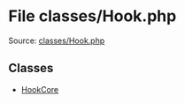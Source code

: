 File classes/Hook.php
=========

Source: [classes/Hook.php](https://github.com/PrestaShop/PrestaShop/blob/1.5.0.5/classes/Hook.php)


Classes
-------

* [HookCore](class.HookCore.md)

